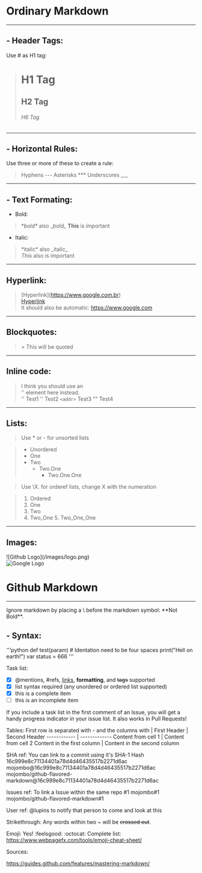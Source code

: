 # Ordinary Markdown

---

## - Header Tags:

Use # as H1 tag:

> # H1 Tag
> ## H2 Tag
> ###### H6 Tag

---

## - Horizontal Rules:

Use three or more of these to create a rule:

> Hyphens \--- 
> Asterisks \*** 
> Underscores \___ 

---

## - Text Formating:

* Bold:
> \**bold\** also \__bold\__ 
> **This** is important 

* Italic:
> \*italic\* also \_italic_  
> *This* also is important

---

## Hyperlink:
> \[Hyperlink\](https://www.google.com.br)  
> [Hyperlink](https://www.google.com.br)  
> It should also be automatic: https://www.google.com

---

## Blockquotes:
> \> This will be quoted

---

## Inline code:
> I think you should use an  
> '<addr>' element here instead.  
> '<addr>' Test1
> '<addr>' Test2
> `<addr>` Test3
> "<addr>" Test4

---

## Lists:

> Use \* or \- for unsorted lists

> * Unordered
> * One
> * Two
>   * Two.One
>       * Two.One.One

> Use \X. for orderef lists, change X with the numeration

> 1. Ordered
> 2. One
> 3. Two
>   4. Two_One 
>       5. Two_One_One

---

## Images:

!\[Github Logo](/images/logo.png)  
![Google Logo](https://i.imgur.com/jCxpBrW.jpg)

# Github Markdown

---

Ignore markdown by placing a \ before the markdown symbol: \*\*Not Bold\*\*.  

## - Syntax:
'''python
def test(param)
    # Identation need to be four spaces
    print("Hell on earth!")
    var status = 666
'''

Task list:
- [x] @mentions, #refs, [links](), **formatting**, and <del>tags</del> supported
- [x] list syntax required (any unordered or ordered list supported)
- [x] this is a complete item
- [ ] this is an incomplete item

If you include a task list in the first comment of an Issue, you will get a handy progress indicator in your issue list. It also works in Pull Requests!

Tables:
First row is separated with - and the columns with |
First Header | Second Header
------------ | -------------
Content from cell 1 | Content from cell 2
Content in the first column | Content in the second column

SHA ref:
You can link to a commit using it's SHA-1 Hash
16c999e8c71134401a78d4d46435517b2271d6ac
mojombo@16c999e8c71134401a78d4d46435517b2271d6ac
mojombo/github-flavored-markdown@16c999e8c71134401a78d4d46435517b2271d6ac

Issues ref:
To link a Issue within the same repo
#1
mojombo#1
mojombo/github-flavored-markdown#1

User ref:
@lupins to notify that person to come and look at this

Strikethrough:
Any words within two ~ will be ~~crossed out~~.

Emoji:
Yes! :feelsgood: :octocat:
Complete list: https://www.webpagefx.com/tools/emoji-cheat-sheet/

Sources:

https://guides.github.com/features/mastering-markdown/

